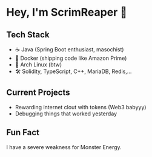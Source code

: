 # Hey, I'm ScrimReaper 👋

## Tech Stack
- ☕ Java (Spring Boot enthusiast, masochist)
- 🐳 Docker (shipping code like Amazon Prime)
- 🐧 Arch Linux (btw)
- 🛠️ Solidity, TypeScript, C++, MariaDB, Redis,...

## Current Projects
- Rewarding internet clout with tokens (Web3 babyyy)  
- Debugging things that worked yesterday

## Fun Fact
I have a severe weakness for Monster Energy.  

